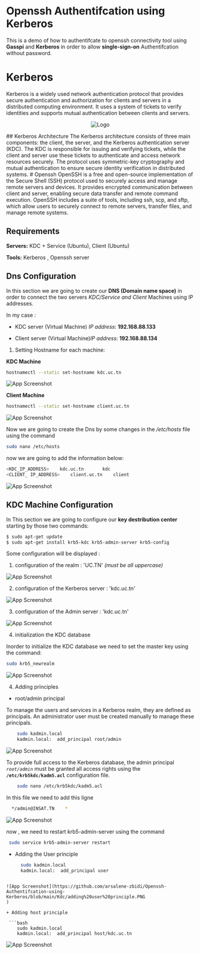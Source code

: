 
# Openssh Authentifcation using Kerberos 

This is a demo of how to authentifcate to openssh connectivity tool using **Gasspi** and **Kerberos** in order to allow **single-sign-on** Authentifcation without password.

# Kerberos 


Kerberos is a widely used network authentication protocol that provides secure authentication and authorization for clients and servers in a distributed computing environment. It uses a system of tickets to verify identities and supports mutual authentication between clients and servers.
<div style="text-align:center">

![Logo](https://github.com/arsalene-zbidi/Openssh-Authentifcation-using-Kerberos/blob/main/Kerberos_1.png)
 </div>
## Kerberos Architecture
The Kerberos architecture consists of three main components: the client, the server, and the Kerberos authentication server (KDC). The KDC is responsible for issuing and verifying tickets, while the client and server use these tickets to authenticate and access network resources securely. The protocol uses symmetric-key cryptography and mutual authentication to ensure secure identity verification in distributed systems.
# Openssh
OpenSSH is a free and open-source implementation of the Secure Shell (SSH) protocol used to securely access and manage remote servers and devices. It provides encrypted communication between client and server, enabling secure data transfer and remote command execution. OpenSSH includes a suite of tools, including ssh, scp, and sftp, which allow users to securely connect to remote servers, transfer files, and manage remote systems.

## Requirements

**Servers:** KDC + Service (Ubuntu), Client (Ubuntu)

**Tools:**  Kerberos , Openssh server


## Dns Configuration
In this section we are going to create our **DNS (Domain name space)** in order to connect the two servers *KDC/Service and Client* Machines using IP addresses.

In my case :

* KDC server (Virtual Machine) *IP address*: **192.168.88.133**

* Client server (Virtual Machine)*IP address*: **192.168.88.134**

1. Setting Hostname for each machine:

**KDC Machine**
```bash
hostnamectl --static set-hostname kdc.uc.tn

```
![App Screenshot](https://github.com/arsalene-zbidi/Openssh-Authentifcation-using-Kerberos/blob/main/preconfig/changing%20hostname%20name%20Machine%201%20to%20KDC.PNG)

**Client Machine**
```bash
hostnamectl --static set-hostname client.uc.tn

```
![App Screenshot](https://github.com/arsalene-zbidi/Openssh-Authentifcation-using-Kerberos/blob/main/preconfig/changing%20hastname%20of%20Machine%202%20to%20Client.PNG)

Now we are going to create the Dns by some changes in the */etc/hosts* file using the command
```bash
sudo nano /etc/hosts

```

now we are going to add the information below:
```bash
<KDC_IP_ADDRESS>    kdc.uc.tn       kdc
<CLIENT_ IP_ADDRESS>    client.uc.tn    client

```
![App Screenshot](https://github.com/arsalene-zbidi/Openssh-Authentifcation-using-Kerberos/blob/main/preconfig/Dns%20Machine1.PNG)


## KDC Machine Configuration
In This section we are going to configure our **key destribution center** starting by those two commands:
```bash
$ sudo apt-get update
$ sudo apt-get install krb5-kdc krb5-admin-server krb5-config
```
Some configuration will be displayed :

1. configuration of the realm : 'UC.TN' *(must be all uppercase)*

![App Screenshot](https://github.com/arsalene-zbidi/Openssh-Authentifcation-using-Kerberos/blob/main/Kdc/realm%20config.PNG)


2.  configuration of the Kerberos server : 'kdc.uc.tn' 

![App Screenshot](https://github.com/arsalene-zbidi/Openssh-Authentifcation-using-Kerberos/blob/main/Kdc/Serveur%20kdc%20config.PNG)

3.  configuration of the Admin server : 'kdc.uc.tn'

![App Screenshot](https://github.com/arsalene-zbidi/Openssh-Authentifcation-using-Kerberos/blob/main/Kdc/admin%20server%20config.PNG)

4. initialization the KDC database

Inorder to initialize the KDC database we need to set the master key using the command:

```bash
sudo krb5_newrealm
```
![App Screenshot](https://github.com/arsalene-zbidi/Openssh-Authentifcation-using-Kerberos/blob/main/Kdc/intialize%20UC.tn%20Database.PNG)

4. Adding principles

+ root/admin principal

To manage the users and services in a Kerberos realm, they are defined as principals. An administrator user must be created manually to manage these principals.

```bash
    sudo kadmin.local
    kadmin.local:  add_principal root/admin
```
![App Screenshot](https://github.com/arsalene-zbidi/Openssh-Authentifcation-using-Kerberos/blob/main/Kdc/adding%20root_admin%20principle.PNG)

 To provide full access to the Kerberos database, the admin principal *`root/admin`* must be granted all access rights using the **`/etc/krb5kdc/kadm5.acl`** configuration file.

```bash
    sudo nano /etc/krb5kdc/kadm5.acl
```

  In this file we need to add this ligne 
  
  ```bash
    */admin@INSAT.TN    *
```
![App Screenshot](https://github.com/arsalene-zbidi/Openssh-Authentifcation-using-Kerberos/blob/main/Kdc/krb5acl.PNG
)

now , we need to restart krb5-admin-server using the command 

  ```bash
   sudo service krb5-admin-server restart
```
+ Adding the User principle

  ```bash
    sudo kadmin.local
    kadmin.local:  add_principal user
```

![App Screenshot](https://github.com/arsalene-zbidi/Openssh-Authentifcation-using-Kerberos/blob/main/Kdc/adding%20user%20principle.PNG
)

+ Adding host principle

 ```bash
    sudo kadmin.local
    kadmin.local:  add_principal host/kdc.uc.tn
```

![App Screenshot](https://github.com/arsalene-zbidi/Openssh-Authentifcation-using-Kerberos/blob/main/Kdc/adding%20host%20principle.PNG
)

